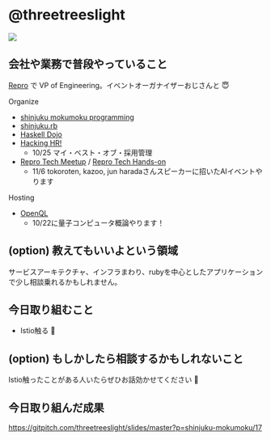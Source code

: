 # @threetreeslight

![](https://avatars3.githubusercontent.com/u/1057490?s=100&v=4)

## 会社や業務で普段やっていること

[Repro](https://repro.io) で VP of Engineering。イベントオーガナイザーおじさんと :innocent:

Organize

- [shinjuku mokumoku programming](https://shinjuku-mokumoku.connpass.com/)
- [shinjuku.rb](https://shinjukurb.connpass.com/)
- [Haskell Dojo](https://shinjukuhs.connpass.com/)
- [Hacking HR!](https://hacking-hr.connpass.com/)
  - 10/25 マイ・ベスト・オブ・採用管理
- [Repro Tech Meetup](https://repro-tech.connpass.com/) / [Repro Tech Hands-on](https://repro-tech.connpass.com/)
  - 11/6 tokoroten, kazoo, jun haradaさんスピーカーに招いたAIイベントやります

Hosting

- [OpenQL](https://openql.connpass.com/)
  - 10/22に量子コンピュータ概論やります！

## (option) 教えてもいいよという領域

サービスアーキテクチャ、インフラまわり、rubyを中心としたアプリケーションで少し相談乗れるかもしれません。

## 今日取り組むこと

- Istio触る :muscle:

## (option) もしかしたら相談するかもしれないこと

Istio触ったことがある人いたらぜひお話効かせてください :pray:

## 今日取り組んだ成果

https://gitpitch.com/threetreeslight/slides/master?p=shinjuku-mokumoku/17
